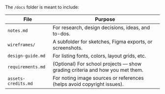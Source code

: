 The `/docs` folder is meant to include: 

| File                | Purpose                                                                      |
| ------------------- | ---------------------------------------------------------------------------- |
| `notes.md`          | For research, design decisions, ideas, and to-dos.                           |
| `wireframes/`       | A subfolder for sketches, Figma exports, or screenshots.                     |
| `design-guide.md`   | For listing fonts, colors, layout grids, etc.                                |
| `requirements.md`   | (Optional) For school projects — show grading criteria and how you met them. |
| `assets-credits.md` | For noting image sources or references (helps avoid copyright issues).       |
